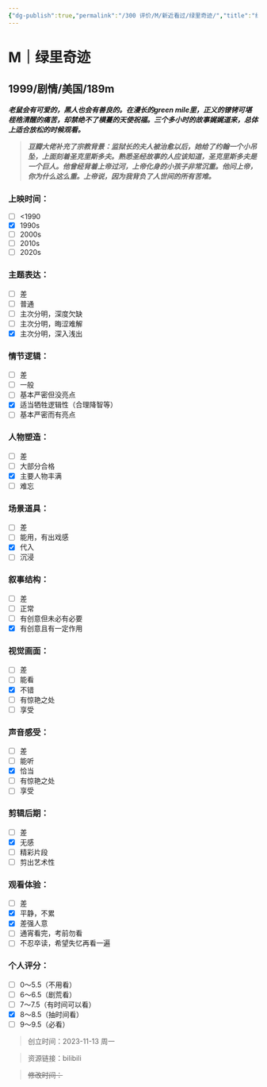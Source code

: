 ```yaml
---
{"dg-publish":true,"permalink":"/300 评价/M/新近看过/绿里奇迹/","title":"绿里奇迹","tags":["M","分类"],"created":"2024-01-25T18:45:04.000+08:00","updated":"2024-01-25T18:45:04.000+08:00"}
---
```



# M｜绿里奇迹
## 1999/剧情/美国/189m
***老鼠会有可爱的，黑人也会有善良的。在漫长的green mile里，正义的镣铐可堪桎梏清醒的痛苦，却禁绝不了横蔓的天使祝福。三个多小时的故事娓娓道来，总体上适合放松的时候观看。***
>***豆瓣大佬补充了宗教背景：监狱长的夫人被治愈以后，她给了约翰一个小吊坠，上面刻着圣克里斯多夫。熟悉圣经故事的人应该知道，圣克里斯多夫是一个巨人。他曾经背着上帝过河，上帝化身的小孩子非常沉重。他问上帝，你为什么这么重。上帝说，因为我背负了人世间的所有苦难。***
### 上映时间：
- [ ] <1990
- [x] 1990s
- [ ] 2000s
- [ ] 2010s
- [ ] 2020s
### 主题表达：
- [ ] 差
- [ ] 普通
- [ ] 主次分明，深度欠缺
- [ ] 主次分明，晦涩难解
- [x] 主次分明，深入浅出
### 情节逻辑：
- [ ] 差
- [ ] 一般
- [ ] 基本严密但没亮点
- [x] 适当牺牲逻辑性（合理降智等）
- [ ] 基本严密而有亮点
### 人物塑造：
- [ ] 差
- [ ] 大部分合格
- [x] 主要人物丰满
- [ ] 难忘
### 场景道具：
- [ ] 差
- [ ] 能用，有出戏感
- [x] 代入
- [ ] 沉浸
### 叙事结构：
- [ ] 差
- [ ] 正常
- [ ] 有创意但未必有必要
- [x] 有创意且有一定作用
### 视觉画面：
- [ ] 差
- [ ] 能看
- [x] 不错
- [ ] 有惊艳之处
- [ ] 享受
### 声音感受：
- [ ] 差
- [ ] 能听
- [x] 恰当
- [ ] 有惊艳之处
- [ ] 享受
### 剪辑后期：
- [ ] 差
- [x] 无感
- [ ] 精彩片段
- [ ] 剪出艺术性
### 观看体验：
- [ ] 差
- [x] 平静，不累
- [x] 差强人意
- [ ] 通宵看完，考前勿看
- [ ] 不忍卒读，希望失忆再看一遍
### 个人评分：
- [ ] 0～5.5（不用看）
- [ ] 6～6.5（剧荒看）
- [ ] 7～7.5（有时间可以看）
- [x] 8～8.5（抽时间看）
- [ ] 9～9.5（必看）

>创立时间：2023-11-13 周一

>资源链接：bilibili

>~~修改时间：~~



